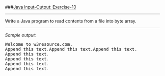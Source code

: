 ###[Java Input-Output: Exercise-10](https://www.w3resource.com/java-exercises/io/java-io-exercise-10.php)
***
<p>Write a Java program to read contents from a file into byte array.</p>

***
_Sample output:_
<pre class="output">
Welcome to w3resource.com.                                                                                    
Append this text.Append this text.Append this text.                                                           
Append this text.                                                                                             
Append this text.                                                                                             
Append this text.                                                                                             
Append this text.
</pre>